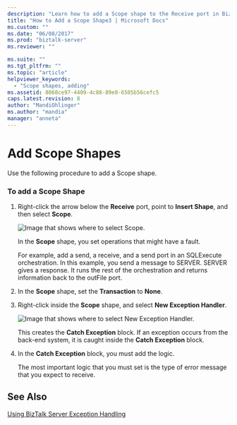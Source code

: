 ```yaml
---
description: "Learn how to add a Scope shape to the Receive port in BizTalk Server."
title: "How to Add a Scope Shape3 | Microsoft Docs"
ms.custom: ""
ms.date: "06/08/2017"
ms.prod: "biztalk-server"
ms.reviewer: ""

ms.suite: ""
ms.tgt_pltfrm: ""
ms.topic: "article"
helpviewer_keywords: 
  - "Scope shapes, adding"
ms.assetid: 8068ce97-4409-4c88-89e8-6505b56cefc5
caps.latest.revision: 8
author: "MandiOhlinger"
ms.author: "mandia"
manager: "anneta"
---
```

# Add Scope Shapes

Use the following procedure to add a Scope shape.  
  
### To add a Scope Shape  
  
1.  Right-click the arrow below the **Receive** port, point to **Insert Shape**, and then select **Scope**.  
  
     ![Image that shows where to select Scope.](../core/media/siebeladapter-18-exceptionhandling-insertscope.gif "SiebelAdapter_18_ExceptionHandling_InsertScope")  
  
     In the **Scope** shape, you set operations that might have a fault.  
  
     For example, add a send, a receive, and a send port in an SQLExecute orchestration. In this example, you send a message to SERVER. SERVER gives a response. It runs the rest of the orchestration and returns information back to the outFile port.  
  
2.  In the **Scope** shape, set the **Transaction** to **None**.  
  
3.  Right-click inside the **Scope** shape, and select **New Exception Handler**.  
  
     ![Image that shows where to select New Exception Handler.](../core/media/siebeladapter-19-exceptionhandling-newexception.gif "SiebelAdapter_19_ExceptionHandling_NewException")  
  
     This creates the **Catch Exception** block. If an exception occurs from the back-end system, it is caught inside the **Catch Exception** block.  
  
4.  In the **Catch Exception** block, you must add the logic.  
  
     The most important logic that you must set is the type of error message that you expect to receive.  
  
## See Also  
 [Using BizTalk Server Exception Handling](../core/using-biztalk-server-exception-handling1.md)
